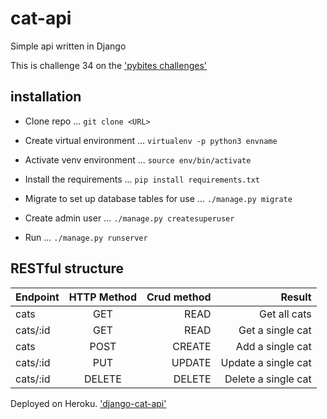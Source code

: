# cat-api
Simple api written in Django

This is challenge 34 on the ['pybites challenges'](https://pybit.es/)

## installation

* Clone repo
... ```git clone <URL>```

* Create virtual environment
... ```virtualenv -p python3 envname```

* Activate venv environment
... ```source env/bin/activate```

* Install the requirements
... ```pip install requirements.txt```

* Migrate to set up database tables for use
... ```./manage.py migrate``` 

* Create admin user
... ```./manage.py createsuperuser``` 

* Run
... ```./manage.py runserver```

## RESTful structure

| Endpoint       | HTTP Method     | Crud method  | Result               |
| -------------  |:---------------:| ------------:| --------------------:|
| cats           | GET             | READ         | Get all cats         | 
| cats/:id       | GET             | READ         | Get a single cat     |  
| cats           | POST            | CREATE       | Add a single cat     |   
| cats/:id       | PUT             | UPDATE       | Update a single cat  |
| cats/:id       | DELETE          | DELETE       | Delete a single cat  |

Deployed on Heroku. ['django-cat-api'](https://django-cat-api.herokuapp.com)
